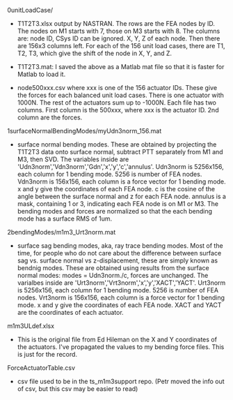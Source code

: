 0unitLoadCase/

* T1T2T3.xlsx output by NASTRAN. The rows are the FEA nodes by ID. The nodes on M1 starts with 7, those on M3 starts with 8. The columns are: node ID, CSys ID can be ignored. X, Y, Z of each node. Then there are 156x3 columns left. For each of the 156 unit load cases, there are T1, T2, T3, which give the shift of the node in X, Y, and Z.

* T1T2T3.mat: I saved the above as a Matlab mat file so that it is faster for Matlab to load it.

* node500xxx.csv where xxx is one of the 156 actuator IDs. These give the forces for each balanced unit load cases. There is one actuator with 1000N. The rest of the actuators sum up to -1000N. Each file has two columns. First column is the 500xxx, where xxx is the actuator ID. 2nd column are the forces.

1surfaceNormalBendingModes/myUdn3norm_156.mat

* surface normal bending modes. These are obtained by projecting the T1T2T3 data onto surface normal, subtract PTT separately from M1 and M3, then SVD. The variables inside are 'Udn3norm','Vdn3norm','Gdn','x','y','c','annulus'. Udn3norm is 5256x156, each column for 1 bending mode. 5256 is number of FEA nodes. Vdn3norm is 156x156, each column is a force vector for 1 bending mode. x and y give the coordinates of each FEA node. c is the cosine of the angle between the surface normal and z for each FEA node. annulus is a mask, containing 1 or 3, indicating each FEA node is on M1 or M3. The bending modes and forces are normalized so that the each bending mode has a surface RMS of 1um.

2bendingModes/m1m3_Urt3norm.mat

* surface sag bending modes, aka, ray trace bending modes. Most of the time, for people who do not care about the difference between surface sag vs. surface normal vs z-displacement, these are simply known as bendnig modes. These are obtained using results from the surface normal modes: modes = Udn3norm./c, forces are unchanged. The varialbes inside are 'Urt3norm','Vrt3norm','x','y','XACT','YACT'. Urt3norm is 5256x156, each column for 1 bending mode. 5256 is number of FEA nodes. Vrt3norm is 156x156, each column is a force vector for 1 bending mode. x and y give the coordinates of each FEA node. XACT and YACT are the coordinates of each actuator.

m1m3ULdef.xlsx

* This is the original file from Ed Hileman on the X and Y coordinates of the actuators. I've propagated the values to my bending force files. This is just for the record.

ForceActuatorTable.csv

* csv file used to be in the ts_m1m3support repo. (Petr moved the info out of csv, but this csv may be easier to read)

